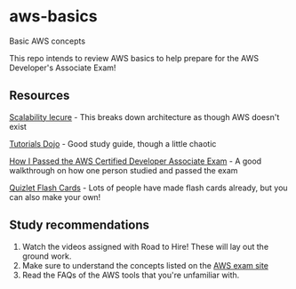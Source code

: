 # aws-basics
Basic AWS concepts

This repo intends to review AWS basics to help prepare for the AWS Developer's Associate Exam!

## Resources
[Scalability lecure](https://youtu.be/-W9F__D3oY4) - This breaks down architecture as though AWS doesn't exist

[Tutorials Dojo](https://tutorialsdojo.com/aws-certified-developer-associate/) - Good study guide, though a little chaotic

[How I Passed the AWS Certified Developer Associate Exam](https://www.freecodecamp.org/news/how-i-passed-the-aws-certified-developer-associate-exam/) - A good walkthrough on how one person studied and passed the exam

[Quizlet Flash Cards](https://www.google.com/search?ei=ld4JYJa9D4Wm_Qauvq6gCQ&q=aws+developer+associate+site%3Aquizlet.com&oq=aws+developer+associate+site%3Aquizlet.com&gs_lcp=CgZwc3ktYWIQAzoECAAQRzoKCC4QyQMQQxCTAjoCCAA6BAgAEEM6BQgAEMkDOgUIIRCgAToFCCEQqwJQobEIWOfQCGDa0whoAHADeACAAYEBiAHZCJIBBDE0LjKYAQCgAQGqAQdnd3Mtd2l6yAEIwAEB&sclient=psy-ab&ved=0ahUKEwjW2-PE6a3uAhUFU98KHS6fC5QQ4dUDCA0&uact=5) - Lots of people have made flash cards already, but you can also make your own!

## Study recommendations
1. Watch the videos assigned with Road to Hire! These will lay out the ground work.
2. Make sure to understand the concepts listed on the [AWS exam site](https://aws.amazon.com/certification/certified-developer-associate/)
3. Read the FAQs of the AWS tools that you're unfamiliar with.
